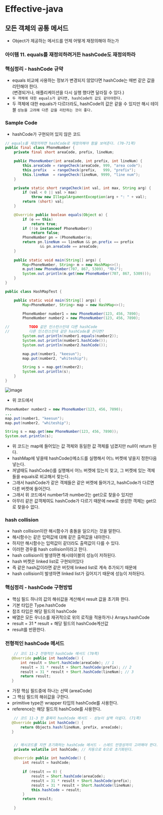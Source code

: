 # Effective-java
## 모든 객체의 공통 메서드
* Object가 제공하는 메서드를 언제 어떻게 재정의해야 하는가

### 아이템 11. equals를 재정의하려거든 hashCode도 재정의하라

### 핵심정리 - hashCode 규약
*  equals 비교에 사용하는 정보가 변경되지 않았다면 hashCode는 매번 같은 값을 리턴해야 한다.  
(변경되거나, 애플리케이션을 다시 실행 했다면 달라질 수 있다.)
* `두 객체에 대한 equals가 같다면, hashCode의 값도 같아야한다.`
* 두 객체에 대한 equals가 다르더라도, hashCode의 값은 같을 수 있지만 해시 테이블 `성능을 고려해 다른 값을 리턴하는 것이 좋다.`

### Sample Code
* hashCode가 구현되어 있지 않은 코드
```java
// equals를 재정의하면 hashCode로 재정의해야 함을 보여준다. (70-71쪽)
public final class PhoneNumber {
    private final short areaCode, prefix, lineNum;

    public PhoneNumber(int areaCode, int prefix, int lineNum) {
        this.areaCode = rangeCheck(areaCode, 999, "area code");
        this.prefix   = rangeCheck(prefix,   999, "prefix");
        this.lineNum  = rangeCheck(lineNum, 9999, "line num");
    }

    private static short rangeCheck(int val, int max, String arg) {
        if (val < 0 || val > max)
            throw new IllegalArgumentException(arg + ": " + val);
        return (short) val;
    }

    @Override public boolean equals(Object o) {
        if (o == this)
            return true;
        if (!(o instanceof PhoneNumber))
            return false;
        PhoneNumber pn = (PhoneNumber)o;
        return pn.lineNum == lineNum && pn.prefix == prefix
                && pn.areaCode == areaCode;
    }
 
    public static void main(String[] args) {
        Map<PhoneNumber, String> m = new HashMap<>();
        m.put(new PhoneNumber(707, 867, 5309), "제니");
        System.out.println(m.get(new PhoneNumber(707, 867, 5309)));
    }
}
```
```java
public class HashMapTest {

    public static void main(String[] args) {
        Map<PhoneNumber, String> map = new HashMap<>();

        PhoneNumber number1 = new PhoneNumber(123, 456, 7890);
        PhoneNumber number2 = new PhoneNumber(123, 456, 7890);

//         TODO 같은 인스턴스인데 다른 hashCode
//         다른 인스턴스인데 같은 hashCode를 쓴다면?
        System.out.println(number1.equals(number2));
        System.out.println(number1.hashCode());
        System.out.println(number2.hashCode());

        map.put(number1, "keesun");
        map.put(number2, "whiteship");

        String s = map.get(number2);
        System.out.println(s);
    }
}
```
![image](https://user-images.githubusercontent.com/60100532/209932849-f1b24d94-c0e7-43df-8988-aa5963e2d9ed.png)

* 위 코드에서 
```java
PhoneNumber number2 = new PhoneNumber(123, 456, 7890);
...
map.put(number1, "keesun");
map.put(number2, "whiteship");

String s = map.get(new PhoneNumber(123, 456, 7890));
System.out.println(s);
```
* 위 코드는 map에 들어있는 값 객체와 동일한 값 객체를 넘겼지만 null이 return 된다.
* hashMap에 넣을때 hashCode()메소드를 실행해서 어느 버켓에 넣을지 정한다음 넣는다.
* 꺼낼때도 hashCode()를 실행해서 어느 버켓에 있는지 찾고, 그 버켓에 있는 객체들을 equals로 비교해서 찾는다.
* 그래서 hashCode가 같은 객체들은 같은 버켓에 들어가고, hashCode가 다르면 다른 버켓에 들어간다.
* 그래서 위 코드에서 number1과 number2는 get으로 찾을수 있지만 
* 아무리 같은 값객체여도 hashCode가 다르기 때문에 new로 생성한 객체는 get으로 찾을수 없다.


### hash collision
* hash collision이란 해시함수가 충돌을 일으키는 것을 말한다.
* 해시함수는 같은 입력값에 대해 같은 출력값을 내야한다.
* 하지만 해시함수는 입력값이 같더라도 출력값이 다를 수 있다.
* 이러한 경우를 hash collision이라고 한다.
* hash collision이 발생하면 해시테이블의 성능이 저하된다.
* hash 버켓은 linked list로 구현되어있다 
* 즉 같은 hash값이라면 같은 버킷에 linked list로 계속 추가되기 때문에
* hash collision이 발생하면 linked list가 길어지기 때문에 성능이 저하된다.

### 핵심정리 - hashCode 구현방법
* 핵심 필드 하나의 값의 해쉬값을 계산해서 result 값을 초기화 한다.
* 기본 타입은 Type.hashCode
* 참조 타입은 해당 필드의 hashCode
* 배열은 모든 우너소를 재귀적으로 위의 로직을 적용하거나 Arrays.hashCode
* result = 31 * result + 해당 필드의 hashCode계산값
* result를 반환한다.

### 전형적인 hashCode 메서드
```java
    // 코드 11-2 전형적인 hashCode 메서드 (70쪽)
   @Override public int hashCode() {
       int result = Short.hashCode(areaCode); // 1
       result = 31 * result + Short.hashCode(prefix); // 2
       result = 31 * result + Short.hashCode(lineNum); // 3
       return result;
   }
```
* 가장 핵심 필드중에 하나는 선택 (areaCode)
* 그 핵심 필드의 해쉬값을 구한다. 
* primitive type은 wrapper 타입의 hashCode를 사용한다.
* reference는 해당 필드의 hashCode를 사용한다.
 

```java
    // 코드 11-3 한 줄짜리 hashCode 메서드 - 성능이 살짝 아쉽다. (71쪽)
   @Override public int hashCode() {
       return Objects.hash(lineNum, prefix, areaCode);
   }

```

```java

    // 해시코드를 지연 초기화하는 hashCode 메서드 - 스레드 안정성까지 고려해야 한다. (71쪽)
    private volatile int hashCode; // 자동으로 0으로 초기화된다.

    @Override public int hashCode() {
        int result = hashCode;
		
        if (result == 0) {
            result = Short.hashCode(areaCode);
            result = 31 * result + Short.hashCode(prefix);
            result = 31 * result + Short.hashCode(lineNum);
            this.hashCode = result;
        }
        return result;
        
    }

```